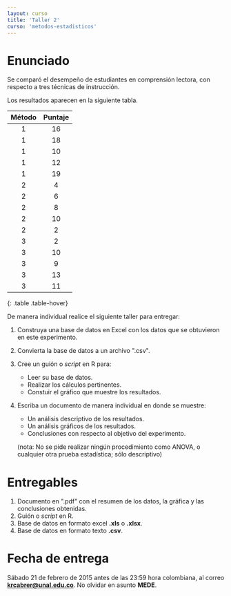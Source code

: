 ```yaml
---
layout: curso
title: 'Taller 2'
curso: 'metodos-estadisticos'
---
```


# Enunciado

Se comparó el desempeño de estudiantes en comprensión lectora,
con respecto a tres técnicas de instrucción.

Los resultados aparecen en la siguiente tabla.

| Método | Puntaje |
|:------:|:-------:|
|      1 |      16 |
|      1 |      18 |
|      1 |      10 |
|      1 |      12 |
|      1 |      19 |
|      2 |       4 |
|      2 |       6 |
|      2 |       8 |
|      2 |      10 |
|      2 |       2 |
|      3 |       2 |
|      3 |      10 |
|      3 |       9 |
|      3 |      13 |
|      3 |      11 |
{: .table .table-hover}

De manera individual realice el siguiente taller para entregar:

1. Construya una base de datos en Excel con los datos que se obtuvieron 
en este experimento.

2. Convierta la base de datos a un archivo ".csv".

3. Cree un guión o *script* en R para:
   - Leer su base de datos.
   - Realizar los cálculos pertinentes.
   - Constuir el gráfico que muestre los resultados.

4. Escriba un documento de manera individual en donde se muestre:
   - Un análisis descriptivo de los resultados.
   - Un análisis gráficos de los resultados.
   - Conclusiones con respecto al objetivo del experimento.

   (nota: No se pide realizar ningún procedimiento como ANOVA, 
    o cualquier otra prueba estadística; sólo descriptivo)

# Entregables
1. Documento en ".pdf" con el resumen de los datos, la gráfica
   y las conclusiones obtenidas.
2. Guión o *script* en R.
3. Base de datos en formato excel **.xls** o **.xlsx**.
4. Base de datos en formato texto **.csv**.

# Fecha de entrega
Sábado 21 de febrero de 2015 antes de las 23:59 hora colombiana,
al correo **krcabrer@unal.edu.co**. No olvidar en asunto 
**MEDE**. 

